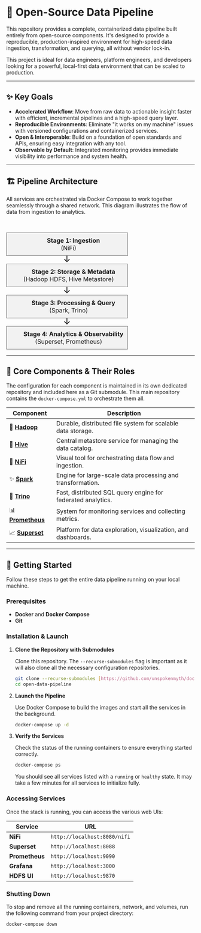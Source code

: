 # 🚀 Open-Source Data Pipeline

This repository provides a complete, containerized data pipeline built entirely from open-source components. It's designed to provide a reproducible, production-inspired environment for high-speed data ingestion, transformation, and querying, all without vendor lock-in.

This project is ideal for data engineers, platform engineers, and developers looking for a powerful, local-first data environment that can be scaled to production.

---

## ✨ Key Goals

* **Accelerated Workflow**: Move from raw data to actionable insight faster with efficient, incremental pipelines and a high-speed query layer.
* **Reproducible Environments**: Eliminate "it works on my machine" issues with versioned configurations and containerized services.
* **Open & Interoperable**: Build on a foundation of open standards and APIs, ensuring easy integration with any tool.
* **Observable by Default**: Integrated monitoring provides immediate visibility into performance and system health.

---

## 🏗️ Pipeline Architecture

All services are orchestrated via Docker Compose to work together seamlessly through a shared network. This diagram illustrates the flow of data from ingestion to analytics.

<table>
  <tbody>
    <tr>
      <td align="center" style="padding: 10px; border: 1px solid #666; background-color: #f2f2f2; border-radius: 8px;">
        <b>Stage 1: Ingestion</b><br>
        (NiFi)
      </td>
    </tr>
    <tr><td align="center" style="font-size: 24px; line-height: 0.5;">&darr;</td></tr>
    <tr>
      <td align="center" style="padding: 10px; border: 1px solid #666; background-color: #f2f2f2; border-radius: 8px;">
        <b>Stage 2: Storage & Metadata</b><br>
        (Hadoop HDFS, Hive Metastore)
      </td>
    </tr>
    <tr><td align="center" style="font-size: 24px; line-height: 0.5;">&darr;</td></tr>
    <tr>
      <td align="center" style="padding: 10px; border: 1px solid #666; background-color: #f2f2f2; border-radius: 8px;">
        <b>Stage 3: Processing & Query</b><br>
        (Spark, Trino)
      </td>
    </tr>
    <tr><td align="center" style="font-size: 24px; line-height: 0.5;">&darr;</td></tr>
    <tr>
      <td align="center" style="padding: 10px; border: 1px solid #666; background-color: #f2f2f2; border-radius: 8px;">
        <b>Stage 4: Analytics & Observability</b><br>
        (Superset, Prometheus)
      </td>
    </tr>
  </tbody>
</table>

---

## 🧩 Core Components & Their Roles

The configuration for each component is maintained in its own dedicated repository and included here as a Git submodule. This main repository contains the `docker-compose.yml` to orchestrate them all.

| Component                                                                    | Description                                                    |
| ---------------------------------------------------------------------------- | -------------------------------------------------------------- |
| 🐘 [**Hadoop**](https://github.com/unspokenmyth/hadoop_conf)                   | Durable, distributed file system for scalable data storage.    |
| 🐝 [**Hive**](https://github.com/unspokenmyth/hive_conf)                       | Central metastore service for managing the data catalog.       |
| 🌊 [**NiFi**](https://github.com/unspokenmyth/nifi_conf)                       | Visual tool for orchestrating data flow and ingestion.         |
| ✨ [**Spark**](https://github.com/unspokenmyth/spark_build)                    | Engine for large-scale data processing and transformation.     |
| 🔌 [**Trino**](https://github.com/unspokenmyth/trino_configs)                  | Fast, distributed SQL query engine for federated analytics.    |
| 📊 [**Prometheus**](https://github.com/unspokenmyth/prometheus_config)        | System for monitoring services and collecting metrics.         |
| 📈 [**Superset**](https://github.com/unspokenmyth/superset_config)             | Platform for data exploration, visualization, and dashboards.  |

---

## 🚀 Getting Started

Follow these steps to get the entire data pipeline running on your local machine.

### Prerequisites

* **Docker** and **Docker Compose**
* **Git**

### Installation & Launch

1.  **Clone the Repository with Submodules**

    Clone this repository. The `--recurse-submodules` flag is important as it will also clone all the necessary configuration repositories.

    ```bash
    git clone --recurse-submodules [https://github.com/unspokenmyth/dockerizedd-data-pipeline-stack.git](https://github.com/unspokenmyth/dockerized-data-pipeline-stack.git)
    cd open-data-pipeline
    ```

2.  **Launch the Pipeline**

    Use Docker Compose to build the images and start all the services in the background.

    ```bash
    docker-compose up -d
    ```

3.  **Verify the Services**

    Check the status of the running containers to ensure everything started correctly.

    ```bash
    docker-compose ps
    ```

    You should see all services listed with a `running` or `healthy` state. It may take a few minutes for all services to initialize fully.

### Accessing Services

Once the stack is running, you can access the various web UIs:

| Service    | URL                           |
| ---------- | ----------------------------- |
| **NiFi** | `http://localhost:8080/nifi`  |
| **Superset** | `http://localhost:8088`       |
| **Prometheus** | `http://localhost:9090`       |
| **Grafana** | `http://localhost:3000`       |
| **HDFS UI** | `http://localhost:9870`       |

### Shutting Down

To stop and remove all the running containers, network, and volumes, run the following command from your project directory:

```bash
docker-compose down
```
